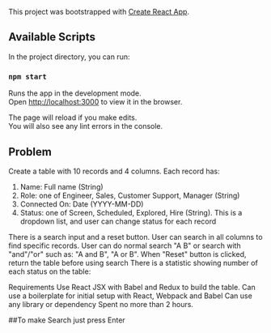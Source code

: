 This project was bootstrapped with [Create React App](https://github.com/facebook/create-react-app).

## Available Scripts

In the project directory, you can run:

### `npm start`

Runs the app in the development mode.<br>
Open [http://localhost:3000](http://localhost:3000) to view it in the browser.

The page will reload if you make edits.<br>
You will also see any lint errors in the console.


## Problem
   Create a table with 10 records and 4 columns. Each record has:
   1. Name: Full name (String)
   2. Role: one of Engineer, Sales, Customer Support, Manager (String)
   3. Connected On: Date (YYYY-MM-DD)
   4. Status: one of Screen, Scheduled, Explored, Hire (String). This is a dropdown list,
   and user can change status for each record

   There is a search input and a reset button. User can search in all columns to find
   specific records. User can do normal search "A B" or search with "and"/"or" such as: "A
   and B", "A or B". When "Reset" button is clicked, return the table before using search
   There is a statistic showing number of each status on the table:

   Requirements
   Use React JSX with Babel and Redux to build the table.
   Can use a boilerplate for initial setup with React, Webpack and Babel
   Can use any library or dependency
   Spent no more than 2 hours.

##To make Search just press Enter

